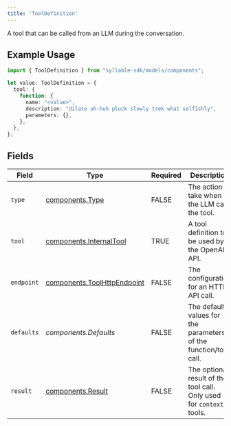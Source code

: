 ```yaml
---
title: 'ToolDefinition'
---
```


A tool that can be called from an LLM during the conversation.

## Example Usage

```typescript
import { ToolDefinition } from "syllable-sdk/models/components";

let value: ToolDefinition = {
  tool: {
    function: {
      name: "<value>",
      description: "dilate uh-huh pluck slowly trek what selfishly",
      parameters: {},
    },
  },
};
```

## Fields

| Field                                                                      | Type                                                                       | Required                                                                   | Description                                                                |
| -------------------------------------------------------------------------- | -------------------------------------------------------------------------- | -------------------------------------------------------------------------- | -------------------------------------------------------------------------- |
| `type`                                                                     | [components.Type](/sdk-docs/models/components/type)                         | FALSE                                                         | The action to take when the LLM calls the tool.                            |
| `tool`                                                                     | [components.InternalTool](/sdk-docs/models/components/internaltool)         | TRUE                                                         | A tool definition to be used by the OpenAI API.                            |
| `endpoint`                                                                 | [components.ToolHttpEndpoint](/sdk-docs/models/components/toolhttpendpoint) | FALSE                                                         | The configuration for an HTTP API call.                                    |
| `defaults`                                                                 | *components.Defaults*                                                      | FALSE                                                         | The default values for the parameters of the function/tool call.           |
| `result`                                                                   | [components.Result](/sdk-docs/models/components/result)                     | FALSE                                                         | The optional result of the tool call. Only used for `context` tools.       |